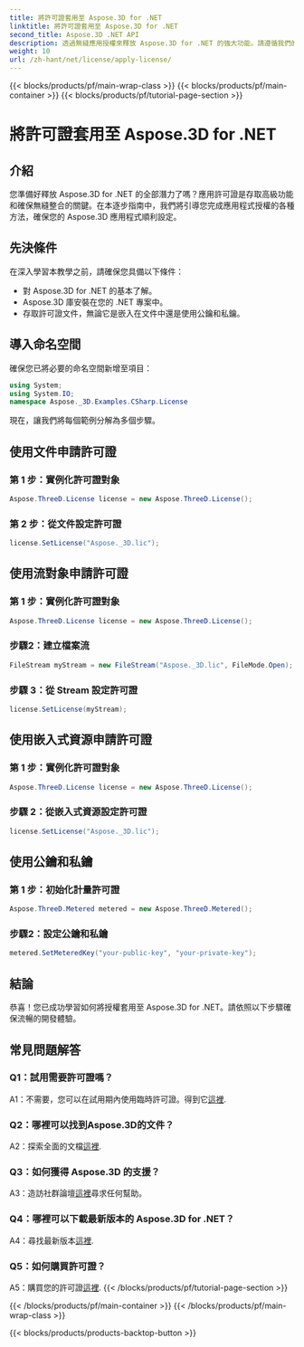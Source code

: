 ```yaml
---
title: 將許可證套用至 Aspose.3D for .NET
linktitle: 將許可證套用至 Aspose.3D for .NET
second_title: Aspose.3D .NET API
description: 透過無縫應用授權來釋放 Aspose.3D for .NET 的強大功能。請遵循我們的逐步指南以獲得流暢的整合體驗。
weight: 10
url: /zh-hant/net/license/apply-license/
---
```


{{< blocks/products/pf/main-wrap-class >}}
{{< blocks/products/pf/main-container >}}
{{< blocks/products/pf/tutorial-page-section >}}

# 將許可證套用至 Aspose.3D for .NET

## 介紹

您準備好釋放 Aspose.3D for .NET 的全部潛力了嗎？應用許可證是存取高級功能和確保無縫整合的關鍵。在本逐步指南中，我們將引導您完成應用程式授權的各種方法，確保您的 Aspose.3D 應用程式順利設定。

## 先決條件

在深入學習本教學之前，請確保您具備以下條件：

- 對 Aspose.3D for .NET 的基本了解。
- Aspose.3D 庫安裝在您的 .NET 專案中。
- 存取許可證文件，無論它是嵌入在文件中還是使用公鑰和私鑰。

## 導入命名空間

確保您已將必要的命名空間新增至項目：

```csharp
using System;
using System.IO;
namespace Aspose._3D.Examples.CSharp.License
```

現在，讓我們將每個範例分解為多個步驟。

## 使用文件申請許可證

### 第 1 步：實例化許可證對象

```csharp
Aspose.ThreeD.License license = new Aspose.ThreeD.License();
```

### 第 2 步：從文件設定許可證

```csharp
license.SetLicense("Aspose._3D.lic");
```

## 使用流對象申請許可證

### 第 1 步：實例化許可證對象

```csharp
Aspose.ThreeD.License license = new Aspose.ThreeD.License();
```

### 步驟2：建立檔案流

```csharp
FileStream myStream = new FileStream("Aspose._3D.lic", FileMode.Open);
```

### 步驟 3：從 Stream 設定許可證

```csharp
license.SetLicense(myStream);
```

## 使用嵌入式資源申請許可證

### 第 1 步：實例化許可證對象

```csharp
Aspose.ThreeD.License license = new Aspose.ThreeD.License();
```

### 步驟 2：從嵌入式資源設定許可證

```csharp
license.SetLicense("Aspose._3D.lic");
```

## 使用公鑰和私鑰

### 第 1 步：初始化計量許可證

```csharp
Aspose.ThreeD.Metered metered = new Aspose.ThreeD.Metered();
```

### 步驟2：設定公鑰和私鑰

```csharp
metered.SetMeteredKey("your-public-key", "your-private-key");
```

## 結論

恭喜！您已成功學習如何將授權套用至 Aspose.3D for .NET。請依照以下步驟確保流暢的開發體驗。

## 常見問題解答

### Q1：試用需要許可證嗎？

 A1：不需要，您可以在試用期內使用臨時許可證。得到它[這裡](https://purchase.aspose.com/temporary-license/).

### Q2：哪裡可以找到Aspose.3D的文件？

A2：探索全面的文檔[這裡](https://reference.aspose.com/3d/net/).

### Q3：如何獲得 Aspose.3D 的支援？

A3：造訪社群論壇[這裡](https://forum.aspose.com/c/3d/18)尋求任何幫助。

### Q4：哪裡可以下載最新版本的 Aspose.3D for .NET？

 A4：尋找最新版本[這裡](https://releases.aspose.com/3d/net/).

### Q5：如何購買許可證？

 A5：購買您的許可證[這裡](https://purchase.aspose.com/buy).
{{< /blocks/products/pf/tutorial-page-section >}}

{{< /blocks/products/pf/main-container >}}
{{< /blocks/products/pf/main-wrap-class >}}

{{< blocks/products/products-backtop-button >}}
